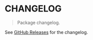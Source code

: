 # CHANGELOG

> Package changelog.

See [GitHub Releases](https://github.com/stdlib-js/math-strided-special-smskabs/releases) for the changelog.